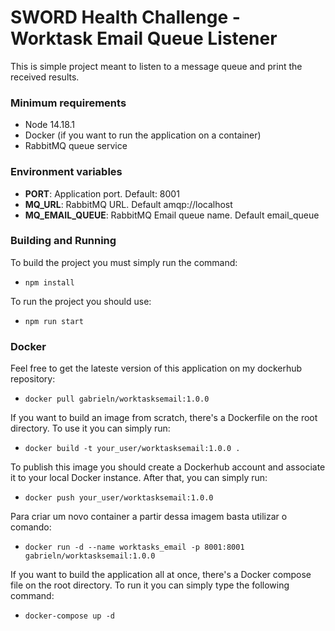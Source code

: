 # SWORD Health Challenge - Worktask Email Queue Listener
This is simple project meant to listen to a message queue and print the received results.

### Minimum requirements
* Node 14.18.1
* Docker (if you want to run the application on a container)
* RabbitMQ queue service

### Environment variables
* **PORT**: Application port. Default: 8001
* **MQ_URL**: RabbitMQ URL. Default amqp://localhost
* **MQ_EMAIL_QUEUE**: RabbitMQ Email queue name. Default email_queue

### Building and Running
To build the project you must simply run the command:
* ``npm install``

To run the project you should use:
* ``npm run start``

### Docker
Feel free to get the lateste version of this application on my dockerhub repository:
* ``docker pull gabrieln/worktasksemail:1.0.0``

If you want to build an image from scratch, there's a Dockerfile on the root directory. To use it you can simply run:
* ``docker build -t your_user/worktasksemail:1.0.0 .``

To publish this image you should create a Dockerhub account and associate it to your local Docker instance. After that, you can simply run:
* ``docker push your_user/worktasksemail:1.0.0``

Para criar um novo container a partir dessa imagem basta utilizar o comando:
* ``docker run -d --name worktasks_email -p 8001:8001 gabrieln/worktasksemail:1.0.0``

If you want to build the application all at once, there's a Docker compose file on the root directory. To run it you can simply type the following command:
* ``docker-compose up -d``
